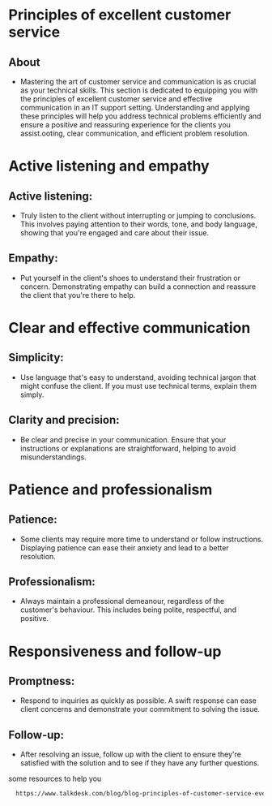 # **Principles of excellent customer service**

## About
- Mastering the art of customer service and communication is as crucial as your technical skills. This section is dedicated to equipping you with the principles of excellent customer service and effective communication in an IT support setting. Understanding and applying these principles will help you address technical problems efficiently and ensure a positive and reassuring experience for the clients you assist.ooting, clear communication, and efficient problem resolution.


# Active listening and empathy

## Active listening:
- Truly listen to the client without interrupting or jumping to conclusions. This involves paying attention to their words, tone, and body language, showing that you're engaged and care about their issue.
## Empathy:
- Put yourself in the client's shoes to understand their frustration or concern. Demonstrating empathy can build a connection and reassure the client that you're there to help.

# Clear and effective communication
## Simplicity:
- Use language that's easy to understand, avoiding technical jargon that might confuse the client. If you must use technical terms, explain them simply.
## Clarity and precision:
- Be clear and precise in your communication. Ensure that your instructions or explanations are straightforward, helping to avoid misunderstandings.

# Patience and professionalism
## Patience:
- Some clients may require more time to understand or follow instructions. Displaying patience can ease their anxiety and lead to a better resolution.
## Professionalism:
- Always maintain a professional demeanour, regardless of the customer's behaviour. This includes being polite, respectful, and positive.

# Responsiveness and follow-up
## Promptness:
- Respond to inquiries as quickly as possible. A swift response can ease client concerns and demonstrate your commitment to solving the issue.
## Follow-up:
- After resolving an issue, follow up with the client to ensure they're satisfied with the solution and to see if they have any further questions.


some resources to help you

```bash
  https://www.talkdesk.com/blog/blog-principles-of-customer-service-every-call-center-needs-to-know/
```

